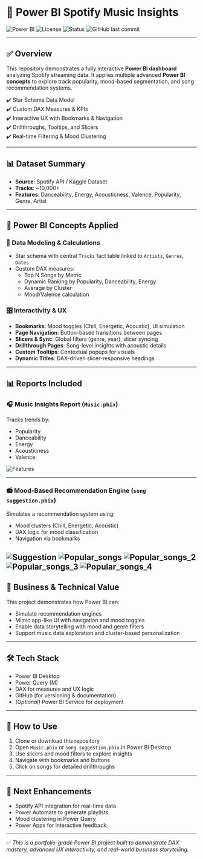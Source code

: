 # 🎵 Power BI Spotify Music Insights

![Power BI](https://img.shields.io/badge/PowerBI-Advanced-yellow)
![License](https://img.shields.io/badge/License-MIT-green)
![Status](https://img.shields.io/badge/Status-Active-success)
![GitHub last commit](https://img.shields.io/github/last-commit/YourUsername/Spotify-Music-PowerBI)

---

## ✅ Overview
This repository demonstrates a fully interactive **Power BI dashboard** analyzing Spotify streaming data. It applies multiple advanced **Power BI concepts** to explore track popularity, mood-based segmentation, and song recommendation systems.

✔️ Star Schema Data Model  
✔️ Custom DAX Measures & KPIs  
✔️ Interactive UX with Bookmarks & Navigation  
✔️ Drillthroughs, Tooltips, and Slicers  
✔️ Real-time Filtering & Mood Clustering  

---

## 📊 Dataset Summary
- **Source**: Spotify API / Kaggle Dataset  
- **Tracks**: ~10,000+  
- **Features**: Danceability, Energy, Acousticness, Valence, Popularity, Genre, Artist

---

## 🧠 Power BI Concepts Applied

### 📐 Data Modeling & Calculations
- Star schema with central `Tracks` fact table linked to `Artists`, `Genres`, `Dates`
- Custom DAX measures:
  - Top N Songs by Metric
  - Dynamic Ranking by Popularity, Danceability, Energy
  - Average by Cluster
  - Mood/Valence calculation

### 🎛️ Interactivity & UX
- **Bookmarks**: Mood toggles (Chill, Energetic, Acoustic), UI simulation  
- **Page Navigation**: Button-based transitions between pages  
- **Slicers & Sync**: Global filters (genre, year), slicer syncing  
- **Drillthrough Pages**: Song-level insights with acoustic details  
- **Custom Tooltips**: Contextual popups for visuals  
- **Dynamic Titles**: DAX-driven slicer-responsive headings  

---

## 📊 Reports Included

### 🎧 Music Insights Report (`Music.pbix`)
Tracks trends by:
- Popularity
- Danceability
- Energy
- Acousticness
- Valence

![Features](Music_features.png)

---

### 📻 Mood-Based Recommendation Engine (`song suggestion.pbix`)
Simulates a recommendation system using:
- Mood clusters (Chill, Energetic, Acoustic)
- DAX logic for mood classification
- Navigation via bookmarks

![Suggestion](Suggestion.png)
![Popular_songs](Popular_songs.png) ![Popular_songs_2](Popular_songs_2.png) 
![Popular_songs_3](Popular_songs_3.png) ![Popular_songs_4](Popular_songs_4.png)
---

## 💼 Business & Technical Value
This project demonstrates how Power BI can:
- Simulate recommendation engines
- Mimic app-like UI with navigation and mood toggles
- Enable data storytelling with mood and genre filters
- Support music data exploration and cluster-based personalization

---

## 🛠 Tech Stack
- Power BI Desktop  
- Power Query (M)  
- DAX for measures and UX logic  
- GitHub (for versioning & documentation)  
- *(Optional)* Power BI Service for deployment

---

## 🧪 How to Use
1. Clone or download this repository
2. Open `Music.pbix` or `song suggestion.pbix` in Power BI Desktop
3. Use slicers and mood filters to explore insights
4. Navigate with bookmarks and buttons
5. Click on songs for detailed drillthroughs

---

## 🚀 Next Enhancements
- Spotify API integration for real-time data  
- Power Automate to generate playlists  
- Mood clustering in Power Query  
- Power Apps for interactive feedback  

---

✅ *This is a portfolio-grade Power BI project built to demonstrate DAX mastery, advanced UX interactivity, and real-world business storytelling.*

